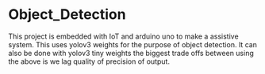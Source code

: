 # Object_Detection
This project is embedded with IoT and arduino uno to make a assistive system. This uses yolov3 weights for the purpose of object detection. It can also be done with yolov3 tiny weights the biggest trade offs between using the above is we lag quality of precision of output.
